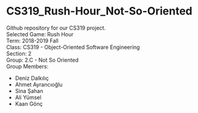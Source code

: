 # CS319_Rush-Hour_Not-So-Oriented  
Github repository for our CS319 project.  
Selected Game: Rush Hour  
Term: 2018-2019 Fall  
Class: CS319 - Object-Oriented Software Engineering  
Section: 2  
Group: 2.C - Not So Oriented  
Group Members:  
- Deniz Dalkılıç
- Ahmet Ayrancıoğlu
- Sina Şahan
- Ali Yümsel
- Kaan Gönç
